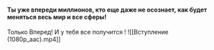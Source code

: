#### Ты уже впереди миллионов, кто еще даже не осознает, как будет меняться весь мир и все сферы!

Только Вперед! И у тебя все получится !
![[Вступление (1080p_aac).mp4]]